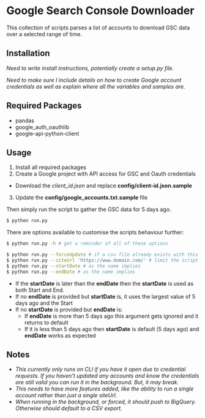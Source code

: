 # Google Search Console Downloader

This collection of scripts parses a list of accounts to download GSC data over a selected range of time.
## Installation

_Need to write install instructions, potentially create a setup.py file._

_Need to make sure I include details on how to create Google account credentials as well as explain where all the variables and samples are._

## Required Packages
- pandas
- google_auth_oauthlib
- google-api-python-client

## Usage

1. Install all required packages
2. Create a Google project with API access for GSC and Oauth credentials
 - Download the _client_id.json_ and replace **config/client-id.json.sample**
3. Update the **config/google_accounts.txt.sample** file

Then simply run the script to gather the GSC data for 5 days ago.
```bash
$ python run.py
```

There are options available to customise the scripts behaviour further:
```bash
$ python run.py -h # get a reminder of all of these options

$ python run.py --forceUpdate # if a csv file already exists with this site and date options this will delete it so it can be re-run
$ python run.py --siteUrl 'https://www.domain.com/' # limit the script to a single domain you have access to (domain needs to exactly match what is in GSC)
$ python run.py --startDate # as the name implies
$ python run.py --endDate # as the name implies
```
- If the **startDate** is later than the **endDate** then the **startDate** is used as both Start and End.
- If no **endDate** is provided but **startDate** is, it uses the largest value of 5 days ago and the Start
- If no **startDate** is provided but **endDate** is:
  - If **endDate** is more than 5 days ago this argument gets ignored and it returns to default
  - If it is less than 5 days ago then **startDate** is default (5 days ago) and **endDate** works as expected


## Notes

- _This currently only runs on CLI if you have it open due to credential requests.
If you haven't updated any accounts and know the credentials are still valid you can run it in the background. But, it may break._
- _This needs to have more features added, like the ability to run a single account rather than just a single siteUrl._
- _When running in the background, or forced, it should push to BigQuery. Otherwise should default to a CSV export._

